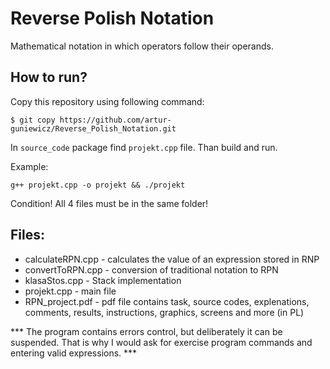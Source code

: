 # Reverse Polish Notation

Mathematical notation in which operators follow their operands.

## How to run?

Copy this repository using following command:
```
$ git copy https://github.com/artur-guniewicz/Reverse_Polish_Notation.git
```

In ```source_code``` package find ```projekt.cpp``` file. Than build and run.

Example:
```
g++ projekt.cpp -o projekt && ./projekt
```
Condition! All 4 files must be in the same folder!

## Files:
* calculateRPN.cpp - calculates the value of an expression stored in RNP
* convertToRPN.cpp - conversion of traditional notation to RPN
* klasaStos.cpp - Stack implementation
* projekt.cpp - main file
* RPN_project.pdf - pdf file contains task, source codes, explenations, comments, results, instructions, graphics, screens and more (in PL)

*** The program contains errors control, but deliberately it can be suspended. That is why I would ask for exercise program commands and entering valid expressions. ***
